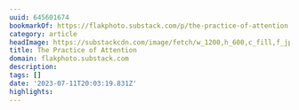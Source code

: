 ```yaml
---
uuid: 645601674
bookmarkOf: https://flakphoto.substack.com/p/the-practice-of-attention
category: article
headImage: https://substackcdn.com/image/fetch/w_1200,h_600,c_fill,f_jpg,q_auto:good,fl_progressive:steep,g_auto/https%3A%2F%2Fsubstack-post-media.s3.amazonaws.com%2Fpublic%2Fimages%2F4ae3d4ef-baa2-49eb-8b7f-a896547950fc_5000x3997.jpeg
title: The Practice of Attention
domain: flakphoto.substack.com
description: 
tags: []
date: '2023-07-11T20:03:19.831Z'
highlights: 
---
```



